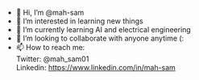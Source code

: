 - 👋 Hi, I’m @mah-sam
- 👀 I’m interested in learning new things
- 🌱 I’m currently learning AI and electrical engineering
- 💞️ I’m looking to collaborate with anyone anytime (:
- 📫 How to reach me:  
Twitter: @mah_sam01 <br>
Linkedin: https://www.linkedin.com/in/mah-sam
<!---
mah-sam/mah-sam is a ✨ special ✨ repository because its `README.md` (this file) appears on your GitHub profile.
You can click the Preview link to take a look at your changes.
--->
